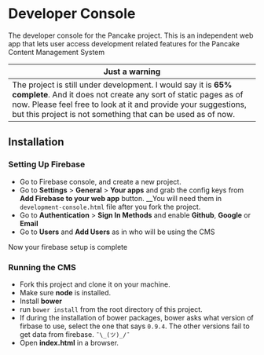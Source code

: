 # Developer Console

The developer console for the Pancake project. This is an independent web app that lets user access development related features for the Pancake Content Management System

| Just a warning |
|----------------|
| The project is still under development. I would say it is **65% complete**. And it does not create any sort of static pages as of now. Please feel free to look at it and provide your suggestions, but this project is not something that can be used as of now. |

## Installation

### Setting Up Firebase

- Go to Firebase console, and create a new project.
- Go to **Settings** > **General** > **Your apps**  and grab the config keys from **Add Firebase to your web app** button. __You will need them in `development-console.html` file after you fork the project.
- Go to **Authentication** > **Sign In Methods** and enable **Github**, **Google** or **Email**
- Go to **Users** and **Add Users** as in who will be using the CMS

Now your firebase setup is complete

### Running the CMS

- Fork this project and clone it on your machine.
- Make sure **node** is installed.
- Install **bower**
- run `bower install` from the root directory of this project.
- If during the installation of bower packages, bower asks what version of firbase to use, select the one that says `0.9.4`. The other versions fail to get data from firebase. `¯\_(ツ)_/¯`
- Open **index.html** in a browser.